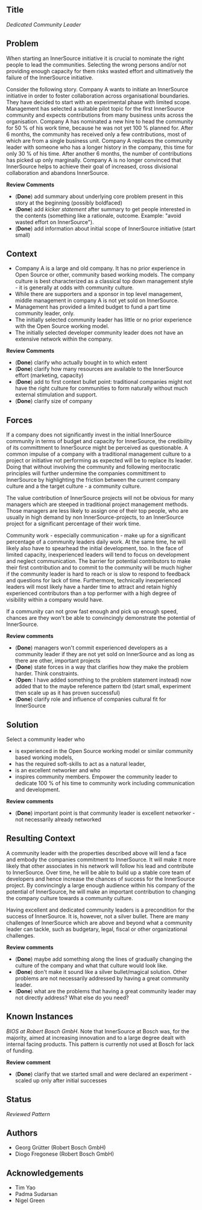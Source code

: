 ## Title

_Dedicated Community Leader_

## Problem

When starting an InnerSource initiative it is crucial to nominate the right people to lead the communities. Selecting the wrong persons and/or not providing enough capacity for them risks wasted effort and ultimatively the failure of the InnerSource initiative.

Consider the following story. Company A wants to initiate an InnerSource initiative in order to foster collaboration across organisational boundaries. They have decided to start with an experimental phase with limited scope. Management has selected a suitable pilot topic for the first InnerSource community and expects contributions from many business units across the organisation. Company A has nominated a new hire to head the community for 50 % of his work time, because he was not yet 100 % planned for. After 6 months, the community has received only a few contributions, most of which are from a single business unit. Company A replaces the community leader with someone who has a longer history in the company, this time for only 30 % of his time. After another 6 months, the number of contributions has picked up only  marginally. Company A is no longer convinced that InnerSource helps to achieve their goal of increased, cross divisional collaboration and abandons InnerSource. 

**Review Comments**
- (**Done**) add summary about underlying core problem present in this story at the beginning (possibly boldfaced)
- (**Done**) add _kicker statement_ after summary to get people interested in the contents (something like a rationale, outcome. Example: "avoid wasted effort on InnerSource"). 
- (**Done**) add information about initial scope of InnerSource initiative (start small)

## Context

- Company A is a large and old company. It has no prior experience in Open Source or other, community based working models. The company culture is best characterized as a classical top down management style - it is generally at odds with community culture.
- While there are supporters and a sponsor in top level management, middle management in company A is not yet sold on InnerSource.
- Management has provided a limited budget to fund a part time community leader, only.
- The initially selected community leader has little or no prior experience with the Open Source working model.
- The initially selected developer community leader does not have an extensive network within the company.

**Review Comments**
- (**Done**) clarify who actually bought in to which extent
- (**Done**) clarify how many resources are available to the InnerSource effort (marketing, capacity)
- (**Done**) add to first context bullet point: traditional companies might not have the right culture for communities to form naturally without much external stimulation and support.
- (**Done**) clarify size of company

## Forces

If a company does not significantly invest in the initial InnerSource community in terms of budget and capacity for InnerSource, the credibility of its committment to InnerSource might be perceived as questionable. A common impulse of a company with a traditional management culture to a project or initiative not performing as expected will be to replace its leader. Doing that without involving the community and following meritocratic principles will further undermine the companies committment to InnerSource by highlighting the friction between the current company culture and a the target culture - a community culture.

The value contribution of InnerSource projects will not be obvious for many managers which are steeped in traditional project management methods. Those managers are less likely to assign one of their top people, who are usually in high demand by non InnerSource-projects, to an InnerSource project for a significant percentage of their work time.

Community work - especially communication - make up for a significant percentage of a community leaders daily work. At the same time, he will likely also have to spearhead the initial development, too. In the face of limited capacity, inexperienced leaders will tend to focus on development and neglect communication. The barrier for potential contributors to make their first contribution and to commit to the community will be much higher if the community leader is hard to reach or is slow to respond to feedback and questions for lack of time. Furthermore, technically inexperienced leaders will most likely have a harder time to attract and retain highly experienced contributors than a top performer with a high degree of visibility within a company would have. 

If a community can not grow fast enough and pick up enough speed, chances are they won't be able to convincingly demonstrate the potential of InnerSource.

**Review comments**
- (**Done**) managers won't commit experienced developers as a community leader if they are not yet sold on InnerSource and as long as there are other, important projects 
- (**Done**) state forces in a way that clarifies how they make the problem harder. Think constraints.
- (**Open**: I have added something to the problem statement instead) now added that to the maybe reference pattern tbd (start small, experiment then scale up as it has proven successful)
- (**Done**) clarify role and influence of companies cultural fit for InnerSource 

## Solution

Select a community leader who 
- is experienced in the Open Source working model or similar community based working models, 
- has the required soft-skills to act as a natural leader,
- is an excellent networker and who
- inspires community members.
Empower the community leader to dedicate 100 % of his time to community work including communication and development. 

**Review comments**
- (**Done**) important point is that community leader is excellent networker - not necessarily already networked

## Resulting Context

A community leader with the properties described above will lend a face and embody the companies commitment to InnerSource. It will make it more likely that other associates in his network will follow his lead and contribute to InnerSource. Over time, he will be able to build up a stable core team of developers and hence increase the chances of success for the InnerSource project. By convincingly a large enough audience within his company of the potential of InnerSource, he will make an important contribution to changing the company culture towards a community culture. 

Having excellent and dedicated community leaders is a precondition for the success of InnerSource. It is, however, not a silver bullet. There are many challenges of InnerSource which are above and beyond what a community leader can tackle, such as budgetary, legal, fiscal or other organizational challenges.


**Review comments**
- (**Done**) maybe add something along the lines of gradually changing the culture of the company and what that culture would look like. 
- (**Done**) don't make it sound like a silver bullet/magical solution. Other problems are not necessarily addressed by having a great community leader.
- (**Done**) what are the problems that having a great community leader may not directly address? What else do you need?

## Known Instances

_BIOS at Robert Bosch GmbH_. Note that InnerSource at Bosch was, for the majority, aimed at increasing innovation and to a large degree dealt with internal facing products. This pattern is currently not used at Bosch for lack of funding.

**Review comment**
- (**Done**) clarify that we started small and were declared an experiment - scaled up only after initial successes

## Status

_Reviewed Pattern_

## Authors

- Georg Grütter (Robert Bosch GmbH)
- Diogo Fregonese (Robert Bosch GmbH)

## Acknowledgements

- Tim Yao
- Padma Sudarsan
- Nigel Green